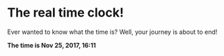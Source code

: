 # The real time clock!

Ever wanted to know what the time is? Well, your journey is about to end!

**The time is Nov 25, 2017, 16:11**